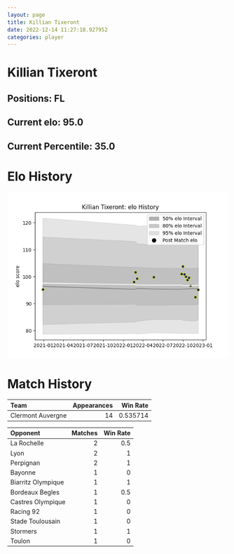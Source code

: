 ```yaml
---  
layout: page  
title: Killian Tixeront  
date: 2022-12-14 11:27:18.927952  
categories: player  
---
```

# Killian Tixeront

## Positions: FL

## Current elo: 95.0

## Current Percentile: 35.0

# Elo History


![elo history](history_KillianTixeront.png)
# Match History


| Team              |   Appearances |   Win Rate |
|:------------------|--------------:|-----------:|
| Clermont Auvergne |            14 |   0.535714 |

| Opponent           |   Matches |   Win Rate |
|:-------------------|----------:|-----------:|
| La Rochelle        |         2 |        0.5 |
| Lyon               |         2 |        1   |
| Perpignan          |         2 |        1   |
| Bayonne            |         1 |        0   |
| Biarritz Olympique |         1 |        1   |
| Bordeaux Begles    |         1 |        0.5 |
| Castres Olympique  |         1 |        0   |
| Racing 92          |         1 |        0   |
| Stade Toulousain   |         1 |        0   |
| Stormers           |         1 |        1   |
| Toulon             |         1 |        0   |